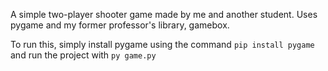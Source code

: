 A simple two-player shooter game made by me and another student. 
Uses pygame and my former professor's library, gamebox.

To run this, simply install pygame using the command `pip install pygame` and run the project with `py game.py`
